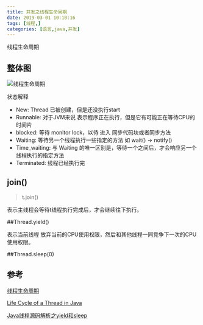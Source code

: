 ```yaml
---
title: 并发之线程生命周期
date: 2019-03-01 10:10:16
tags: [线程,]
categories: [语言,java,并发]
---
```


线程生命周期

<!--more-->

## 整体图

![线程生命周期](/images/并发之线程生命周期/Life_cycle_of_a_Thread_in_Java-20190810140158065.jpg)

状态解释

- New:        Thread 已被创建，但是还没执行start
- Runnable: 对于JVM来说 表示程序正在执行，但是它有可能正在等待CPU的时间片
- blocked:   等待 monitor lock，以待 进入 同步代码块或者同步方法
- Waiting:   等待另一个线程执行一些指定的方法 如 wait() -> notify() 
- Time_waiting: 与 Waiting 的唯一区别是，等待一个之间后，才会响应另一个线程执行的指定方法
- Terminated: 线程已经执行完



## join()

> t.join()

表示主线程会等待t线程执行完成后，才会继续往下执行。

##Thread.yield()

表示当前线程 放弃当前的CPU使用权限，然后和其他线程一同竞争下一次的CPU使用权限。 

##Thread.sleep(0)



 

## 参考

[线程生命周期](https://www.cnblogs.com/sunddenly/p/4106562.html)

[Life Cycle of a Thread in Java](https://www.baeldung.com/java-thread-lifecycle)

[Java线程源码解析之yield和sleep](https://www.jianshu.com/p/0964124ae822)

